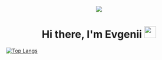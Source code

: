 <div id="header" align="center">
  <img src="https://media.giphy.com/media/k5zu35npVsYfgZQwwl/giphy.gif">
</div>
<h1 align="center">Hi there, I'm Evgenii</a> 
<img src="https://github.com/blackcater/blackcater/raw/main/images/Hi.gif" height="32"/></h1>

[![Top Langs](https://github-readme-stats.vercel.app/api/top-langs/?username=anuraghazra)](https://github.com/anuraghazra/github-readme-stats)

